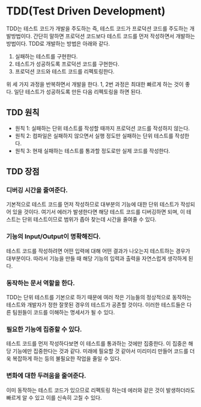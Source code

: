# TDD(Test Driven Development)
TDD는 테스트 코드가 개발을 주도하는 즉, 테스트 코드가 프로덕션 코드를 주도하는 개발방법이다. 간단히 말하면 프로덕션 코드보다 테스트 코드를 먼저 작성하면서 개발하는 방법이다. TDD로 개발하는 방법은 아래와 같다.

<TDD cycle>

1. 실패하는 테스트를 구현한다.
2. 테스트가 성공하도록 프로덕션 코드를 구현한다.
3. 프로덕션 코드와 테스트 코드를 리펙토링한다.

위 세 가지 과정을 반복하면서 개발을 한다. 1, 2번 과정은 최대한 빠르게 하는 것이 좋다. 일단 테스트가 성공하도록 만든 다음 리펙토링을 하면 된다.

## TDD 원칙
- 원칙 1: 실패하는 단위 테스트를 작성할 때까지 프로덕션 코드를 작성하지 않는다.
- 원칙 2: 컴파일은 실패하지 않으면서 실행 정도만 실패하는 단위 테스트를 작성한다.
- 원칙 3: 현재 실패하는 테스트를 통과할 정도로만 실제 코드를 작성한다.

## TDD 장점
### 디버깅 시간을 줄여준다.
기본적으로 테스트 코드를 먼저 작성하므로 대부분의 기능에 대한 단위 테스트가 작성되어 있을 것이다. 여기서 에러가 발생한다면 해당 테스트 코드를 디버깅하면 되며, 이 테스트는 단위 테스트이므로 범위가 좁아 찾는데 시간을 줄여줄 수 있다.

### 기능의 Input/Output이 명확해진다.
테스트 코드를 작성하려면 어떤 입력에 대해 어떤 결과가 나오는지 테스트하는 경우가 대부분이다. 따라서 기능을 만들 때 해당 기능의 입력과 출력을 자연스럽게 생각하게 된다.

### 동작하는 문서 역할을 한다.
TDD는 단위 테스트를 기본으로 하기 때문에 여러 작은 기능들의 정상적으로 동작하는 테스트와 개발자가 정한 잘못된 경우의 테스트가 공존할 것이다. 이러한 테스트들은 다른 팀원들이 코드를 이해하는 명세서가 될 수 있다.

### 필요한 기능에 집중할 수 있다.
테스트 코드를 먼저 작성하다보면 이 테스트를 통과하는 것에만 집중한다. 이 집중은 해당 기능에만 집중한다는 것과 같다. 미래에 필요할 것 같아서 미리미리 만들어 코드를 더욱 복잡하게 하는 등의 불필요한 작업을 줄일 수 있다.

### 변화에 대한 두려움을 줄여준다.
이미 동작하는 테스트 코드가 있으므로 리펙토링 하는데 에러와 같은 것이 발생하더라도 빠르게 알 수 있고 이를 신속히 고칠 수 있다.
